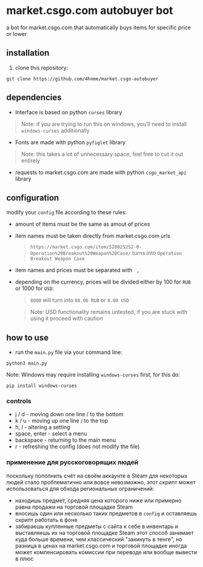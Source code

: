 # market.csgo.com autobuyer bot
a bot for market.csgo.com that automatically buys items for specific price or lower

## installation 
1. clone this repository:
  ```shell
  git clone https://github.com/4hnme/market.csgo-autobuyer
  ```
## dependencies
  * Interface is based on python `curses` library
  > Note: if you are trying to run this on windows, you'll need to install `windows-curses` additionally
  * Fonts are made with python `pyfiglet` library 
  > Note: this takes a lot of unnecessary space, feel free to cut it out entirely
  * requests to market.csgo.com are made with python `csgo_market_api` library 

## configuration
  modify your `config` file according to these rules:
  * amount of items must be the same as amout of prices
  * item names must be taken directly from market.csgo.com urls
    > `https://market.csgo.com/item/520025252-0-Operation%20Breakout%20Weapon%20Case/` turns into `Operation Breakout Weapon Case`
  * item names and prices must be separated with ` ,`
  * depending on the currency, prices will be divided either by 100 for `RUB` or 1000 for `USD`:
    > `8000` will turn into `80.00 RUB` or `8.00 USD`

    > Note: USD functionality remains untested, if you are stuck with using it proceed with caution

## how to use
  * run the `main.py` file via your command line:
  ```shell
  python3 main.py
  ```
  Note: Windows may require installing `windows-curses` first, for this do:
  ```shell
  pip install windows-curses
  ```
### controls
  * j / d - moving down one line / to the bottom
  * k / u - moving up one line / to the top
  * h, l - altering a setting
  * space, enter - select a menu
  * backspace - returning to the main menu
  * r - refreshing the config (does not modify the file)
  
### применение для русскоговорящих людей
  поскольку пополнить счёт на своём аккаунте в Steam для некоторых людей стало проблематично или вовсе невозможно, этот скрипт может использоваться для обхода региональных ограничений:
  * находишь предмет, средняя цена которого ниже или примерно равна продажи на торговой площадке Steam
  * вносишь один или несколько таких предметов в `config` и оставляешь скрипт работать в фоне
  * забираешь купленные предметы с сайта к себе в инвентарь и выставляешь их на торговой площадке Steam
  этот способ занимает куда больше времени, чем классический "закинуть в тенге", но разница в ценах на market.csgo.com и торговой площадке иногда может компенсировать комиссии при переводе или вообще вывести в плюс

